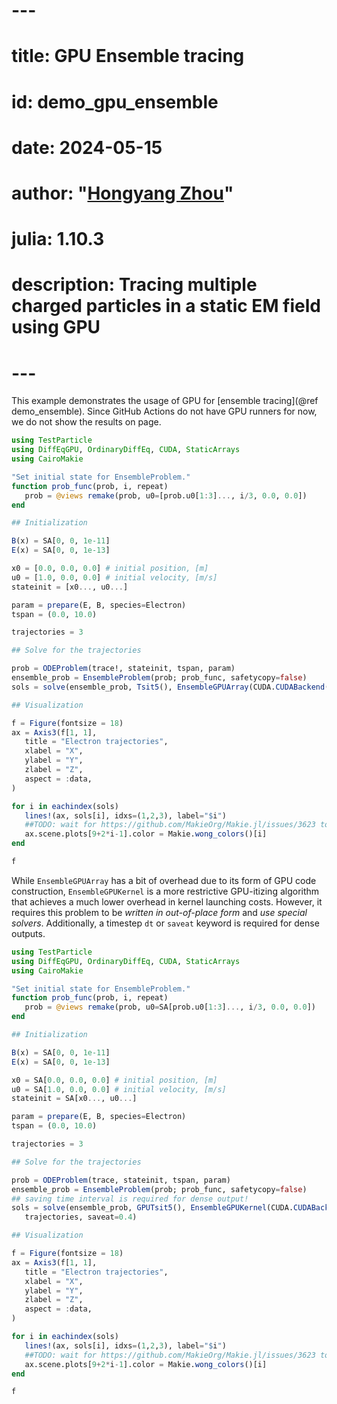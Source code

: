 # ---
# title: GPU Ensemble tracing
# id: demo_gpu_ensemble
# date: 2024-05-15
# author: "[Hongyang Zhou](https://github.com/henry2004y)"
# julia: 1.10.3
# description: Tracing multiple charged particles in a static EM field using GPU
# ---

This example demonstrates the usage of GPU for [ensemble tracing](@ref demo_ensemble).
Since GitHub Actions do not have GPU runners for now, we do not show the results on page.

```julia
using TestParticle
using DiffEqGPU, OrdinaryDiffEq, CUDA, StaticArrays
using CairoMakie

"Set initial state for EnsembleProblem."
function prob_func(prob, i, repeat)
   prob = @views remake(prob, u0=[prob.u0[1:3]..., i/3, 0.0, 0.0])
end

## Initialization

B(x) = SA[0, 0, 1e-11]
E(x) = SA[0, 0, 1e-13]

x0 = [0.0, 0.0, 0.0] # initial position, [m]
u0 = [1.0, 0.0, 0.0] # initial velocity, [m/s]
stateinit = [x0..., u0...]

param = prepare(E, B, species=Electron)
tspan = (0.0, 10.0)

trajectories = 3

## Solve for the trajectories

prob = ODEProblem(trace!, stateinit, tspan, param)
ensemble_prob = EnsembleProblem(prob; prob_func, safetycopy=false)
sols = solve(ensemble_prob, Tsit5(), EnsembleGPUArray(CUDA.CUDABackend()); trajectories)

## Visualization

f = Figure(fontsize = 18)
ax = Axis3(f[1, 1],
   title = "Electron trajectories",
   xlabel = "X",
   ylabel = "Y",
   zlabel = "Z",
   aspect = :data,
)

for i in eachindex(sols)
   lines!(ax, sols[i], idxs=(1,2,3), label="$i")
   ##TODO: wait for https://github.com/MakieOrg/Makie.jl/issues/3623 to be fixed!
   ax.scene.plots[9+2*i-1].color = Makie.wong_colors()[i]
end

f
```

While `EnsembleGPUArray` has a bit of overhead due to its form of GPU code construction, `EnsembleGPUKernel` is a more restrictive GPU-itizing algorithm that achieves a much lower overhead in kernel launching costs. However, it requires this problem to be _written in out-of-place form_ and _use special solvers_. Additionally, a timestep `dt` or `saveat` keyword is required for dense outputs.

```julia
using TestParticle
using DiffEqGPU, OrdinaryDiffEq, CUDA, StaticArrays
using CairoMakie

"Set initial state for EnsembleProblem."
function prob_func(prob, i, repeat)
   prob = @views remake(prob, u0=SA[prob.u0[1:3]..., i/3, 0.0, 0.0])
end

## Initialization

B(x) = SA[0, 0, 1e-11]
E(x) = SA[0, 0, 1e-13]

x0 = SA[0.0, 0.0, 0.0] # initial position, [m]
u0 = SA[1.0, 0.0, 0.0] # initial velocity, [m/s]
stateinit = SA[x0..., u0...]

param = prepare(E, B, species=Electron)
tspan = (0.0, 10.0)

trajectories = 3

## Solve for the trajectories

prob = ODEProblem(trace, stateinit, tspan, param)
ensemble_prob = EnsembleProblem(prob; prob_func, safetycopy=false)
## saving time interval is required for dense output! 
sols = solve(ensemble_prob, GPUTsit5(), EnsembleGPUKernel(CUDA.CUDABackend());
   trajectories, saveat=0.4)

## Visualization

f = Figure(fontsize = 18)
ax = Axis3(f[1, 1],
   title = "Electron trajectories",
   xlabel = "X",
   ylabel = "Y",
   zlabel = "Z",
   aspect = :data,
)

for i in eachindex(sols)
   lines!(ax, sols[i], idxs=(1,2,3), label="$i")
   ##TODO: wait for https://github.com/MakieOrg/Makie.jl/issues/3623 to be fixed!
   ax.scene.plots[9+2*i-1].color = Makie.wong_colors()[i]
end

f
```
